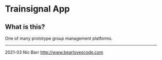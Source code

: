 # Trainsignal App

## What is this?
One of many prototype group management platforms.

---
2021-03 Nic Barr http://www.bearlovescode.com
